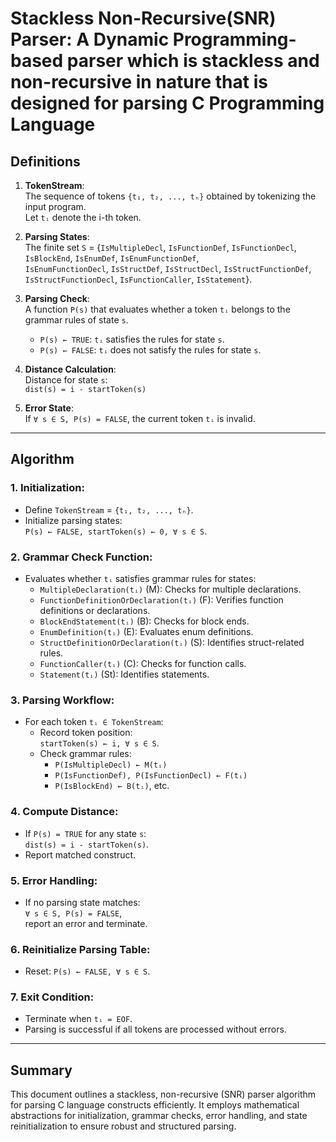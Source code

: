 
# Stackless Non-Recursive(SNR) Parser: A Dynamic Programming-based parser which is stackless and non-recursive in nature that is designed for parsing C Programming Language


## Definitions

1. **TokenStream**:  
   The sequence of tokens `{t₁, t₂, ..., tₙ}` obtained by tokenizing the input program.  
   Let `tᵢ` denote the i-th token.

2. **Parsing States**:  
   The finite set `S` = {`IsMultipleDecl`, `IsFunctionDef`, `IsFunctionDecl`, `IsBlockEnd`, `IsEnumDef`, `IsEnumFunctionDef`,  
   `IsEnumFunctionDecl`, `IsStructDef`, `IsStructDecl`, `IsStructFunctionDef`,  
   `IsStructFunctionDecl`, `IsFunctionCaller`, `IsStatement`}.

3. **Parsing Check**:  
   A function `P(s)` that evaluates whether a token `tᵢ` belongs to the grammar rules of state `s`.  
   - `P(s) ← TRUE`: `tᵢ` satisfies the rules for state `s`.  
   - `P(s) ← FALSE`: `tᵢ` does not satisfy the rules for state `s`.

4. **Distance Calculation**:  
   Distance for state `s`:  
   `dist(s) = i - startToken(s)`

5. **Error State**:  
   If `∀ s ∈ S, P(s) = FALSE`, the current token `tᵢ` is invalid.

---

## Algorithm

### 1. Initialization:
   - Define `TokenStream` = `{t₁, t₂, ..., tₙ}`.
   - Initialize parsing states:  
     `P(s) ← FALSE, startToken(s) ← 0, ∀ s ∈ S`.

### 2. Grammar Check Function:
   - Evaluates whether `tᵢ` satisfies grammar rules for states:
     - `MultipleDeclaration(tᵢ)` (M): Checks for multiple declarations.
     - `FunctionDefinitionOrDeclaration(tᵢ)` (F): Verifies function definitions or declarations.
     - `BlockEndStatement(tᵢ)` (B): Checks for block ends.
     - `EnumDefinition(tᵢ)` (E): Evaluates enum definitions.
     - `StructDefinitionOrDeclaration(tᵢ)` (S): Identifies struct-related rules.
     - `FunctionCaller(tᵢ)` (C): Checks for function calls.
     - `Statement(tᵢ)` (St): Identifies statements.

### 3. Parsing Workflow:
   - For each token `tᵢ ∈ TokenStream`:
     - Record token position:  
       `startToken(s) ← i, ∀ s ∈ S`.
     - Check grammar rules:  
       - `P(IsMultipleDecl) ← M(tᵢ)`  
       - `P(IsFunctionDef), P(IsFunctionDecl) ← F(tᵢ)`  
       - `P(IsBlockEnd) ← B(tᵢ)`, etc.

### 4. Compute Distance:
   - If `P(s) = TRUE` for any state `s`:  
     `dist(s) = i - startToken(s)`.
   - Report matched construct.

### 5. Error Handling:
   - If no parsing state matches:  
     `∀ s ∈ S, P(s) = FALSE`,  
     report an error and terminate.

### 6. Reinitialize Parsing Table:
   - Reset: `P(s) ← FALSE, ∀ s ∈ S`.

### 7. Exit Condition:
   - Terminate when `tᵢ = EOF`.  
   - Parsing is successful if all tokens are processed without errors.

---

## Summary
This document outlines a stackless, non-recursive (SNR) parser algorithm for parsing C language constructs efficiently. It employs mathematical abstractions for initialization, grammar checks, error handling, and state reinitialization to ensure robust and structured parsing.
